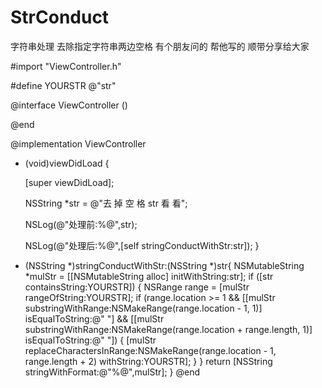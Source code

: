 # StrConduct
字符串处理  去除指定字符串两边空格
有个朋友问的 帮他写的 顺带分享给大家

#import "ViewController.h"

#define YOURSTR @"str"

@interface ViewController ()


@end


@implementation ViewController

- (void)viewDidLoad {

    [super viewDidLoad];
    
    
    NSString *str = @"去 掉 空 格 str 看 看";
    
    NSLog(@"处理前:%@",str);
    
    NSLog(@"处理后:%@",[self stringConductWithStr:str]);
}
- (NSString *)stringConductWithStr:(NSString *)str{
    NSMutableString *mulStr = [[NSMutableString alloc] initWithString:str];
    if ([str containsString:YOURSTR]) {
        NSRange range = [mulStr rangeOfString:YOURSTR];
        if (range.location >= 1 && [[mulStr substringWithRange:NSMakeRange(range.location - 1, 1)] isEqualToString:@" "] && [[mulStr substringWithRange:NSMakeRange(range.location + range.length, 1)] isEqualToString:@" "]) {
            [mulStr replaceCharactersInRange:NSMakeRange(range.location - 1, range.length + 2) withString:YOURSTR];
        }
    }
    return [NSString stringWithFormat:@"%@",mulStr];
}
@end

